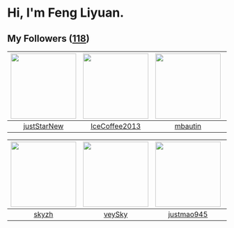 # Hi, I'm Feng Liyuan.

## My Followers ([118](https://github.com/SunRunAway?tab=followers))

| <img src="https://avatars.githubusercontent.com/u/18233711?v=4" width="150" height="150" /> | <img src="https://avatars.githubusercontent.com/u/4661589?v=4" width="150" height="150" /> | <img src="https://avatars.githubusercontent.com/u/552936?v=4" width="150" height="150" /> | <img src="https://avatars.githubusercontent.com/u/731266?v=4" width="150" height="150" /> |
| :-----------------------------------------------------------------------------------------: | :----------------------------------------------------------------------------------------: | :---------------------------------------------------------------------------------------: | :---------------------------------------------------------------------------------------: |
|                        [justStarNew](https://github.com/justStarNew)                        |                      [IceCoffee2013](https://github.com/IceCoffee2013)                     |                           [mbautin](https://github.com/mbautin)                           |                            [piglei](https://github.com/piglei)                            |

| <img src="https://avatars.githubusercontent.com/u/4198311?v=4" width="150" height="150" /> | <img src="https://avatars.githubusercontent.com/u/3190043?v=4" width="150" height="150" /> | <img src="https://avatars.githubusercontent.com/u/619331?v=4" width="150" height="150" /> | <img src="https://avatars.githubusercontent.com/u/3427324?v=4" width="150" height="150" /> |
| :----------------------------------------------------------------------------------------: | :----------------------------------------------------------------------------------------: | :---------------------------------------------------------------------------------------: | :----------------------------------------------------------------------------------------: |
|                              [skyzh](https://github.com/skyzh)                             |                             [veySky](https://github.com/veySky)                            |                        [justmao945](https://github.com/justmao945)                        |                         [hawkingrei](https://github.com/hawkingrei)                        |